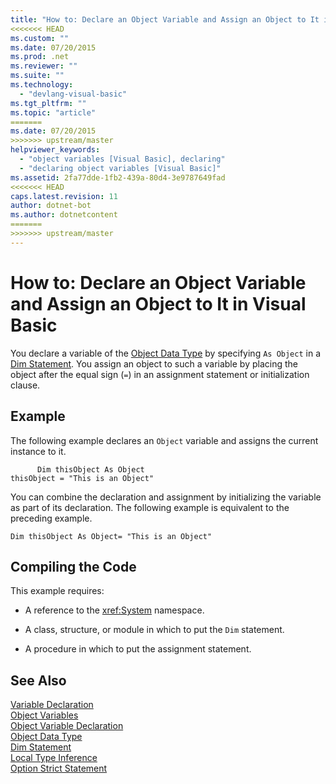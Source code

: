 ```yaml
---
title: "How to: Declare an Object Variable and Assign an Object to It in Visual Basic"
<<<<<<< HEAD
ms.custom: ""
ms.date: 07/20/2015
ms.prod: .net
ms.reviewer: ""
ms.suite: ""
ms.technology: 
  - "devlang-visual-basic"
ms.tgt_pltfrm: ""
ms.topic: "article"
=======
ms.date: 07/20/2015
>>>>>>> upstream/master
helpviewer_keywords: 
  - "object variables [Visual Basic], declaring"
  - "declaring object variables [Visual Basic]"
ms.assetid: 2fa77dde-1fb2-439a-80d4-3e9787649fad
<<<<<<< HEAD
caps.latest.revision: 11
author: dotnet-bot
ms.author: dotnetcontent
=======
>>>>>>> upstream/master
---
```

# How to: Declare an Object Variable and Assign an Object to It in Visual Basic
You declare a variable of the [Object Data Type](../../../../visual-basic/language-reference/data-types/object-data-type.md) by specifying `As Object` in a [Dim Statement](../../../../visual-basic/language-reference/statements/dim-statement.md). You assign an object to such a variable by placing the object after the equal sign (`=`) in an assignment statement or initialization clause.  
  
## Example  
 The following example declares an `Object` variable and assigns the current instance to it.  
  
```  
      Dim thisObject As Object  
thisObject = "This is an Object"  
```  
  
 You can combine the declaration and assignment by initializing the variable as part of its declaration. The following example is equivalent to the preceding example.  
  
```  
Dim thisObject As Object= "This is an Object"  
```  
  
## Compiling the Code  
 This example requires:  
  
-   A reference to the <xref:System> namespace.  
  
-   A class, structure, or module in which to put the `Dim` statement.  
  
-   A procedure in which to put the assignment statement.  
  
## See Also  
 [Variable Declaration](../../../../visual-basic/programming-guide/language-features/variables/variable-declaration.md)  
 [Object Variables](../../../../visual-basic/programming-guide/language-features/variables/object-variables.md)  
 [Object Variable Declaration](../../../../visual-basic/programming-guide/language-features/variables/object-variable-declaration.md)  
 [Object Data Type](../../../../visual-basic/language-reference/data-types/object-data-type.md)  
 [Dim Statement](../../../../visual-basic/language-reference/statements/dim-statement.md)  
 [Local Type Inference](../../../../visual-basic/programming-guide/language-features/variables/local-type-inference.md)  
 [Option Strict Statement](../../../../visual-basic/language-reference/statements/option-strict-statement.md)
